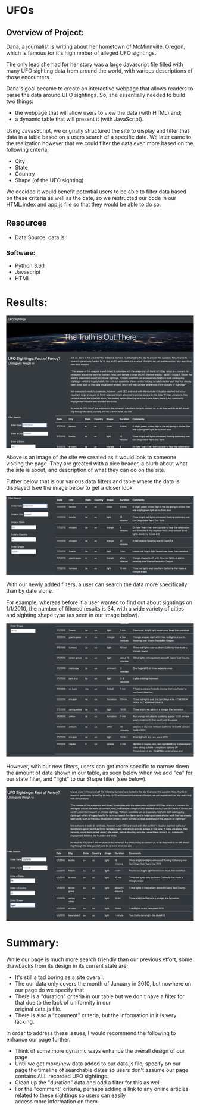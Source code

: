 # UFOs

## Overview of Project: 

Dana, a journalist is writing about her hometown of McMinnville, Oregon, which is famous for it's high nmber of alleged UFO sightings. 

The only lead she had for her story was a large Javascript file filled with many UFO sighting data from around the world, with various descriptions of those encounters. 

Dana's goal became to create an interactive webpage that allows readers to parse the data around UFO sightings. So, she essentially needed to build two things: 

* the webpage that will allow users to view the data (with HTML) and;
* a dynamic table that will present it (with JavaScript).
    
Using JavasScript, we orignally structured the site to display and filter that data in a table based on a users search of a specific date. We later came to the realization however that we could filter the data even more based on the following criteria;
   
* City
* State
* Country
* Shape (of the UFO sighting) 

We decided it would benefit potential users to be able to filter data based on these criteria as well as the date, so we restructed our code in our HTML.index and app.js file so that they would be able to do so. 


## Resources

* Data Source: data.js 

### Software:

* Python 3.6.1
* Javascript
* HTML

# Results: 

![](images/1.png)


Above is an image of the site we created as it would look to someone visiting the page. They are greated with a nice header, a blurb about what the site is about, and description of what they can do on the site. 

Futher below that is our various data filters and table where the data is displayed (see the image below to get a closer look.  

![](images/2.png)

With our newly added filters, a user can search the data more specifically than by date alone.

For example, whereas before if a user wanted to find out about sightings on 1/1/2010, the number of filtered results is 34, with a wide variety of cities and sighting shape type (as seen in our image below).

![](images/3.png)

However, with our new filters, users can get more specific to narrow down the amount of data shown in our table, as seen below when we add "ca" for our state filter, and "light" to our Shape filter (see below). 


![](images/4.png)

# Summary: 

While our page is much more search friendly than our previous effort, some drawbacks from its design in its current state are;
    
* It's still a tad boring as a site overall.  
* The our data only covers the month of January in 2010, but nowhere on our page do we specify that. 
* There is a "duration" criteria in our table but we don't have a filter for that due to the lack of uniformity in our      
  original data.js file. 
* There is also a "comment" criteria, but the information in it is very lacking. 
    
In order to address these issues, I would recommend the following to enhance our page further. 

* Think of some more dynamic ways enhance the overall design of our page
* Until we get more/new data added to our data.js file, specify on our page the timeline of searchable dates so users don't
  assume our page contains ALL recorded UFO sightings. 
* Clean up the "duration" data and add a filter for this as well. 
* For the "comment" criteria, perhaps adding a link to any online articles related to these sightings so users can easily   
  access more information on them. 
    
    
    
    
